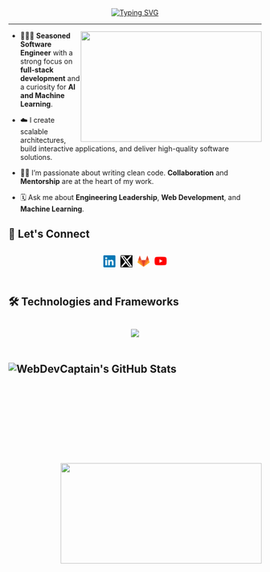 <div align="center">
  <a href="https://git.io/typing-svg"><img src="https://readme-typing-svg.herokuapp.com?font=Fira+Code&weight=500&size=21&pause=750&center=true&vCenter=true&width=435&lines=Hey+!+%F0%9F%91%8B;I+am+Shreyash+%F0%9F%91%B1%F0%9F%8F%BC%E2%80%8D%E2%99%82%EF%B8%8F" alt="Typing SVG" /></a>
</div>

---

<img align="right" width="360px" height="220px" src="https://media.giphy.com/media/Ah3zHH7hvsSB2/giphy.gif">

- 👨🏽‍💻 **Seasoned Software Engineer** with a strong focus on **full-stack development** and a curiosity for **AI and Machine Learning**.

- ☁️ I create scalable architectures, build interactive applications, and deliver high-quality software solutions.

- 🥷🏽 I’m passionate about writing clean code. **Collaboration** and **Mentorship** are at the heart of my work.

- 🗓 Ask me about **Engineering Leadership**, **Web Development**, and **Machine Learning**.

 <h2> 🤝 Let's Connect<h2>

<div style="display: flex; align-items: center; justify-content: center; gap: 10px;">
 <a href="https://linkedin.com/in/webdevcaptain">
  <img align="left" alt="WebDevCaptain LinkedIn" height="24px" src="social-media-icons/linkedin.svg" />      
 </a>

 <a href="https://x.com/webdevcaptain">
  <img align="left" alt="WebDevCaptain X (Twitter)" height="24px" src="social-media-icons/twitter-x.svg" />      
 </a>

 <a href="https://gitlab.com/webdevcaptain">
  <img align="left" alt="WebDevCaptain GitLab" height="24px" src="social-media-icons/gitlab.svg" />      
 </a>

 <a href="https://youtube.com/webdevcaptain">
  <img align="left" alt="WebDevCaptain YouTube" height="24px" src="social-media-icons/youtube.svg" />
 </a>
</div>

</br>
 
 <h2>🛠 Technologies and Frameworks <h2>
 <p align="center">
  <img src="https://skillicons.dev/icons?i=pytorch,tensorflow,anaconda,aws,docker,kubernetes,nodejs,python,nestjs,express,nginx,mongodb,redis,postgres,mysql,fastapi,django,flask,react,redux,vue,pinia,vuetify,wasm,figma,d3,bootstrap,typescript,git,go,githubactions,graphql,vite,vitest,webpack,rollupjs,tailwind,svelte,selenium,postman,firebase,azure,cpp,rust,threejs,blender,bash,electron" />
 </p>
     
  </br>
   <div>      
  <img height="200" width="400" align="left" src="https://github-readme-stats-eight-theta.vercel.app/api?username=webdevcaptain&show_icons=true&theme=gruvbox" alt="WebDevCaptain's GitHub Stats"/>
  <img height="200" width="400" align="right" src="https://github-readme-stats.vercel.app/api/top-langs/?username=webdevcaptain&theme=gruvbox&layout=compact"/>
</div>

</br>
